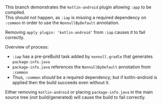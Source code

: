 This branch demonstrates the `kotlin-android` plugin allowing `:app` to be compiled.  
This should not happen, as `:iap` is missing a required dependency on `:common` in order to use 
the `NonnullByDefault` annotation.

Removing `apply plugin: 'kotlin-android'` from `:iap` causes it to fail correctly.

Overview of process:
- `:iap` has a pre-preBuild task added by `nonnull.gradle` that generates `package-info.java`
- `package-info.java` references the `NonnullByDefault` annotation from `:common`
- Thus, `:common` _should_ be a required dependency; but if kotlin-android is applied
then the build succeeds even without it.

Either removing `kotlin-android` or placing `package-info.java` in the main source tree 
(_not_ build/generated) will cause the build to fail correctly.